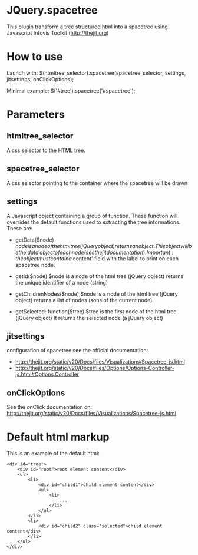 JQuery.spacetree
================

This plugin transform a tree structured html into a spacetree using Javascript Infovis Toolkit (http://thejit.org)

How to use
==========
Launch with:
    $(htmltree_selector).spacetree(spacetree_selector, settings, jitsettings, onClickOptions);

Minimal example:
    $('#tree').spacetree('#spacetree');

Parameters
==========

htmltree_selector
-----------------
A css selector to the HTML tree.

spacetree_selector
------------------
A css selector pointing to the container where the spacetree will be drawn

settings
--------
A Javascript object containing a group of function. These function will overrides the default functions used to extracting the tree informations.
These are:

- getData($node)
$node is a node of the html tree (jQuery object)
returns an object. This object will be the 'data' object of each node (see the jit documentation).
Important: the object must contain a '$content' field with the label to print on each spacetree node.

- getId($node)
$node is a node of the html tree (jQuery object)
returns the unique identifier of a node (string)

- getChildrenNodes($node)
$node is a node of the html tree (jQuery object)
returns a list of nodes (sons of the current node)

- getSelected: function($tree)
$tree is the first node of the html tree (jQuery object)
It returns the selected node (a jQuery object)

jitsettings
-----------
configuration of spacetree
see the official documentation:
- http://thejit.org/static/v20/Docs/files/Visualizations/Spacetree-js.html
- http://thejit.org/static/v20/Docs/files/Options/Options-Controller-js.html#Options.Controller

onClickOptions
--------------
See the onClick documentation on:
http://thejit.org/static/v20/Docs/files/Visualizations/Spacetree-js.html

Default html markup
===================

This is an example of the default html:


    <div id="tree">
        <div id="root">root element content</div>
        <ul>
            <li>
                <div id="child1">child element content</div>
                <ul>
                    <li>
                        ...
                    </li>
                </ul>
            </li>
            <li>
                <div id="child2" class="selected">child element content</div>
            </li>
        </ul>
    </div>


